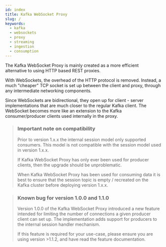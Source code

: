 ```yaml
---
id: index
title: Kafka WebSocket Proxy 
slug: /
keywords:
  - kafka
  - websockets
  - proxy
  - streaming
  - ingestion
  - consumption
---
```


The Kafka WebSocket Proxy is mainly created as a more efficient alternative to
using HTTP based REST proxies.

With WebSockets, the overhead of the HTTP protocol is removed. Instead, a much
"cheaper" TCP socket is set up between the client and proxy, through any
intermediate networking components.

Since WebSockets are bidirectional, they open up for client - server
implementations that are much closer to the regular Kafka client. The WebSocket
becomes more like an extension to the Kafka consumer/producer clients used
internally in the proxy.


> ### Important note on compatibility
>
> Prior to version 1.x.x the internal session model only supported consumers.
> This model is not compatible with the session model used in version 1.x.x.
>
> If Kafka WebSocket Proxy has only ever been used for producer clients, then
> the upgrade should be unproblematic.
>
> When Kafka WebSocket Proxy has been used for consuming data it is best to
> ensure that the session topic is empty / recreated on the Kafka cluster before
> deploying version 1.x.x. 


> ### Known bug for version 1.0.0 and 1.1.0
> 
> Version 1.0.0 of the Kafka WebSocket Proxy introduced a new feature intended
> for limiting the number of connections a given producer client can set up.
> The implementation adds support for producers to the internal session handler
> mechanism.
>
> If this feature is required for your use-case, please ensure you are using
> version >1.1.2, and have read the feature documentation.